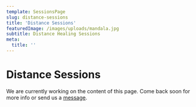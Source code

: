 ```yaml
---
template: SessionsPage
slug: distance-sessions
title: 'Distance Sessions'
featuredImage: /images/uploads/mandala.jpg
subtitle: Distance Healing Sessions
meta:
  title: ''
---
```


# Distance Sessions

We are currently working on the content of this page. Come back soon for more info or send us a [message](/contact).
